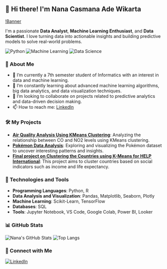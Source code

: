 ## 👋 Hi there! I'm Nana Casmana Ade Wikarta

<!-- Adding Banner -->

[!Banner]()

<!-- Desc -->

I'm a passionate **Data Analyst**, **Machine Learning Enthusiast**, and **Data Scientist**. I love turning data into actionable insights and building predictive models to solve real-world problems.

![Python](https://img.shields.io/badge/Python-3670A0?style=for-the-badge&logo=python&logoColor=ffdd54)
![Machine Learning](https://img.shields.io/badge/Machine%20Learning-%23008080.svg?style=for-the-badge&logo=ML&logoColor=white)
![Data Science](https://img.shields.io/badge/Data%20Science-%23323330.svg?style=for-the-badge&logo=data-science&logoColor=%23F7DF1E)

### 🧐 About Me

- 🔭 I’m currently a 7th semester student of Informatics with an interest in data and machine learning.
- 🌱 I’m constantly learning about advanced machine learning algorithms, big data analytics, and data visualization techniques.
- 👯 I’m looking to collaborate on projects related to predictive analytics and data-driven decision making.
- 📫 How to reach me: [LinkedIn](https://www.linkedin.com/in/nana-caw/)

### 🛠 My Projects

- **[Air Quality Analysis Using KMeans Clustering](https://github.com/Nanaacaw/air_quality)**: Analyzing the relationship between CO and NO2 levels using KMeans clustering.
- **[Pokémon Data Analysis](https://github.com/Nanaacaw/pokemon_analyst)**: Exploring and visualizing the Pokémon dataset to uncover interesting patterns and insights.
- **[Final project on Clustering the Countries using K-Means for HELP International](link-to-repo)**: This project aims to cluster countries based on social indicators such as income and life expectancy.

### 🚀 Technologies and Tools

- **Programming Languages**: Python, R
- **Data Analysis and Visualization**: Pandas, Matplotlib, Seaborn, Plotly
- **Machine Learning**: Scikit-Learn, TensorFlow
- **Databases**: SQL
- **Tools**: Jupyter Notebook, VS Code, Google Colab, Power BI, Looker

### 📊 GitHub Stats

![Nana's GitHub Stats](https://github-readme-stats.vercel.app/api?username=Nanaacaw&show_icons=true&theme=radical)
![Top Langs](https://github-readme-stats.vercel.app/api/top-langs/?username=Nanaacaw&layout=compact&theme=radical)

### 🤝 Connect with Me

[![LinkedIn](https://img.shields.io/badge/LinkedIn-blue?style=for-the-badge&logo=linkedin)](https://www.linkedin.com/in/nana-caw/)

<!--
**Nanaacaw/Nanaacaw** is a ✨ _special_ ✨ repository because its `README.md` (this file) appears on your GitHub profile.

Here are some ideas to get you started:

- 🔭 I’m currently working on ...
- 🌱 I’m currently learning ...
- 👯 I’m looking to collaborate on ...
- 🤔 I’m looking for help with ...
- 💬 Ask me about ...
- 📫 How to reach me: ...
- 😄 Pronouns: ...
- ⚡ Fun fact: ...
-->
